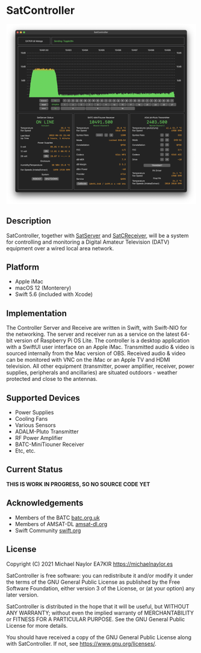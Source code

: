 # SatController

![SatController](Images/Screenshot.png)

## Description

SatController, together with [SatServer](https://github.com/ea7kir/SatServer) and [SatCReceiver](https://github.com/ea7kir/SatReceiver), will be a system for controlling and monitoring a Digital Amateur Television (DATV) equipment over a wired local area network.

## Platform

- Apple iMac
- macOS 12 (Monterery)
- Swift 5.6 (included with Xcode)

## Implementation

The Controller Server and Receive are written in Swift, with Swift-NIO for the networking.  The server and receiver run as a service on the latest 64-bit version of Raspberry Pi OS Lite.  The controller is a desktop application with a SwiftUI user interface on an Apple iMac.  Transmitted audio & video is sourced internally from the Mac version of OBS. Received audio & video can be monitored with VNC on the iMac or an Apple TV and HDMI television. All other equipment (transmitter, power amplifier, receiver, power supplies, peripherals and ancillaries) are situated outdoors - weather protected and close to the antennas.

## Supported Devices

- Power Supplies
- Cooling Fans
- Various Sensors
- ADALM-Pluto Transmitter
- RF Power Amplifier
- BATC-MiniTiouner Receiver
- Etc, etc.

## Current Status

**THIS IS WORK IN PROGRESS, SO NO SOURCE CODE YET**

## Acknowledgements

- Members of the BATC [batc.org.uk](https://batc.org.uk)
- Members of AMSAT-DL [amsat-dl.org](https://amsat-dl.org/en/)
- Swift Community [swift.org](https://swift.org)

## License

Copyright (C) 2021 Michael Naylor EA7KIR https://michaelnaylor.es

SatController is free software: you can redistribute it and/or modify
it under the terms of the GNU General Public License as published by
the Free Software Foundation, either version 3 of the License, or
(at your option) any later version.

SatController is distributed in the hope that it will be useful,
but WITHOUT ANY WARRANTY; without even the implied warranty of
MERCHANTABILITY or FITNESS FOR A PARTICULAR PURPOSE.  See the
GNU General Public License for more details.

You should have received a copy of the GNU General Public License
along with SatController.  If not, see <https://www.gnu.org/licenses/>.
